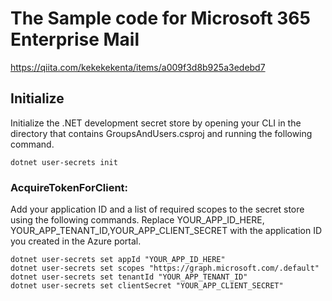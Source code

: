 
# The Sample code for Microsoft 365 Enterprise Mail

https://qiita.com/kekekekenta/items/a009f3d8b925a3edebd7

## Initialize
Initialize the .NET development secret store by opening your CLI in the directory that contains GroupsAndUsers.csproj and running the following command.
```
dotnet user-secrets init
```
### AcquireTokenForClient:
Add your application ID and a list of required scopes to the secret store using the following commands. Replace YOUR_APP_ID_HERE, YOUR_APP_TENANT_ID,YOUR_APP_CLIENT_SECRET with the application ID you created in the Azure portal.
```
dotnet user-secrets set appId "YOUR_APP_ID_HERE"
dotnet user-secrets set scopes "https://graph.microsoft.com/.default"
dotnet user-secrets set tenantId "YOUR_APP_TENANT_ID"
dotnet user-secrets set clientSecret "YOUR_APP_CLIENT_SECRET"
```
